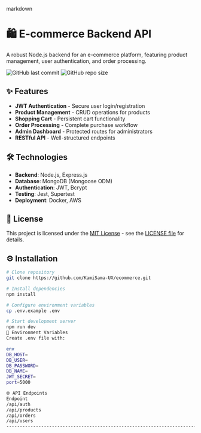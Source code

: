 markdown
# 🛍️ E-commerce Backend API

A robust Node.js backend for an e-commerce platform, featuring product management, user authentication, and order processing.

![GitHub last commit](https://img.shields.io/github/last-commit/KamiSama-UX/ecommerce)
![GitHub repo size](https://img.shields.io/github/repo-size/KamiSama-UX/ecommerce)

## ✨ Features
- **JWT Authentication** - Secure user login/registration
- **Product Management** - CRUD operations for products
- **Shopping Cart** - Persistent cart functionality
- **Order Processing** - Complete purchase workflow
- **Admin Dashboard** - Protected routes for administrators
- **RESTful API** - Well-structured endpoints

## 🛠️ Technologies
- **Backend**: Node.js, Express.js
- **Database**: MongoDB (Mongoose ODM)
- **Authentication**: JWT, Bcrypt
- **Testing**: Jest, Supertest
- **Deployment**: Docker, AWS

## 📝 License
This project is licensed under the [MIT License](LICENSE) - see the [LICENSE file](LICENSE) for details.

## ⚙️ Installation
```bash
# Clone repository
git clone https://github.com/KamiSama-UX/ecommerce.git

# Install dependencies
npm install

# Configure environment variables
cp .env.example .env

# Start development server
npm run dev
📄 Environment Variables
Create .env file with:

env
DB_HOST=
DB_USER=
DB_PASSWORD=
DB_NAME=
JWT_SECRET=
port=5000

🌐 API Endpoints
Endpoint
/api/auth
/api/products
/api/orders
/api/users
-----------------------------------------------------------------------------